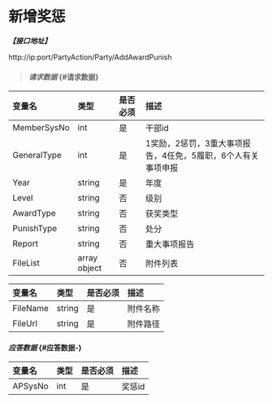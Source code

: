 # 新增奖惩

_**【接口地址】**_

http://ip:port/PartyAction/Party/AddAwardPunish

> #### _请求数据_ {#请求数据}

| 变量名 | 类型 | 是否必须 | 描述 |
| :--- | :--- | :--- | :--- |
| MemberSysNo | int | 是 | 干部id |
| GeneralType | int | 是 | 1奖励，2惩罚，3重大事项报告，4任免，5履职，6个人有关事项申报 |
| Year | string | 是 | 年度 |
| Level | string | 否 | 级别 |
| AwardType | string | 否 | 获奖类型 |
| PunishType | string | 否 | 处分 |
| Report | string | 否 | 重大事项报告 |
| FileList | array object | 否 | 附件列表 |

| 变量名 | 类型 | 是否必须 | 描述 |
| :--- | :--- | :--- | :--- |
| FileName | string | 是 | 附件名称 |
| FileUrl | string | 是 | 附件路径 |

#### _应答数据_ {#应答数据-}

| 变量名 | 类型 | 是否必须 | 描述 |
| :--- | :--- | :--- | :--- |
| APSysNo | int | 是 | 奖惩id |




